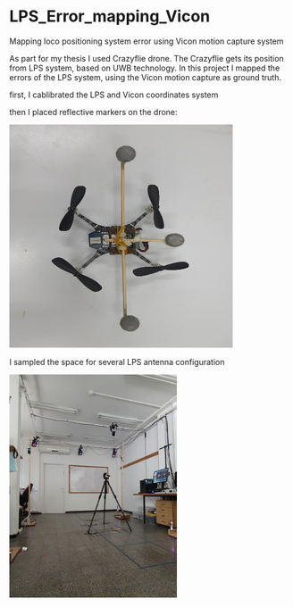 # LPS_Error_mapping_Vicon
Mapping loco positioning system error using Vicon motion capture system

As part for my thesis I used Crazyflie drone.
The Crazyflie gets its position from LPS system, based on UWB technology.
In this project I mapped the errors of the LPS system, using the Vicon motion capture as ground truth.

first, I cablibrated the LPS and Vicon coordinates system

then I placed reflective markers on the drone:



 <img src="pictures/1.jpg" alt="alt text" width="400" height="400">


I sampled the space for several LPS antenna configuration

<img src="pictures/3.jpg" alt="alt text" width="300" height="400">
